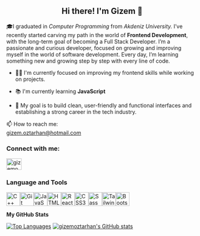 <h2 align="center">Hi there! I'm Gizem 👋</h2>
   
🎓I graduated in *Computer Programming* from *Akdeniz University.* 
I’ve recently started carving my path in the world of **Frontend Development**, with the long-term goal of becoming a Full Stack Developer.
I’m a passionate and curious developer, focused on growing and improving myself in the world of software development. 
Every day, I’m learning something new and growing step by step with every line of code.

* 👩‍💻 I'm currently focused on improving my frontend skills while working on projects.

* 📚 I'm currently learning **JavaScript**

* 🎯 My goal is to build clean, user-friendly and functional interfaces and establishing a strong career in the tech industry.


📫 How to reach me:<br>
 gizem.oztarhan@hotmail.com
<h3 align="left">Connect with me:</h3>
<p align="left">
<a href="https://instagram.com/gizemoztarhan" target="blank"><img align="center" src="https://raw.githubusercontent.com/rahuldkjain/github-profile-readme-generator/master/src/images/icons/Social/instagram.svg" alt="gizemoztarhan" height="30" width="40" /></a>
</p>

### Language and Tools

<p align="left">
<a href="https://docs.microsoft.com/en-us/cpp/?view=msvc-170" target="_blank" rel="noreferrer"><img src="https://raw.githubusercontent.com/danielcranney/readme-generator/main/public/icons/skills/cplusplus-colored.svg" width="36" height="36" alt="C++" /></a><a href="https://git-scm.com/" target="_blank" rel="noreferrer"><img src="https://raw.githubusercontent.com/danielcranney/readme-generator/main/public/icons/skills/git-colored.svg" width="36" height="36" alt="Git" /></a><a href="https://developer.mozilla.org/en-US/docs/Web/JavaScript" target="_blank" rel="noreferrer"><img src="https://raw.githubusercontent.com/danielcranney/readme-generator/main/public/icons/skills/javascript-colored.svg" width="36" height="36" alt="JavaScript" /></a><a href="https://developer.mozilla.org/en-US/docs/Glossary/HTML5" target="_blank" rel="noreferrer"><img src="https://raw.githubusercontent.com/danielcranney/readme-generator/main/public/icons/skills/html5-colored.svg" width="36" height="36" alt="HTML5" /></a><a href="https://reactjs.org/" target="_blank" rel="noreferrer"><img src="https://raw.githubusercontent.com/danielcranney/readme-generator/main/public/icons/skills/react-colored.svg" width="36" height="36" alt="React" /></a><a href="https://www.w3.org/TR/CSS/#css" target="_blank" rel="noreferrer"><img src="https://raw.githubusercontent.com/danielcranney/readme-generator/main/public/icons/skills/css3-colored.svg" width="36" height="36" alt="CSS3" /></a><a href="https://sass-lang.com/" target="_blank" rel="noreferrer"><img src="https://raw.githubusercontent.com/danielcranney/readme-generator/main/public/icons/skills/sass-colored.svg" width="36" height="36" alt="Sass" /></a><a href="https://tailwindcss.com/" target="_blank" rel="noreferrer"><img src="https://raw.githubusercontent.com/danielcranney/readme-generator/main/public/icons/skills/tailwindcss-colored.svg" width="36" height="36" alt="TailwindCSS" /></a><a href="https://getbootstrap.com/" target="_blank" rel="noreferrer"><img src="https://raw.githubusercontent.com/danielcranney/readme-generator/main/public/icons/skills/bootstrap-colored.svg" width="36" height="36" alt="Bootstrap" /></a>


<b>My GitHub Stats</b>

<a href="https://github.com/gizemoztarhan" align="left"><img src="https://github-readme-stats.vercel.app/api/top-langs/?username=gizemoztarhan&langs_count=10&title_color=64748b&text_color=0891b2&icon_color=f97316&bg_color=000000&hide_border=true&locale=en&custom_title=Top%20%Languages" alt="Top Languages" /></a>
<a href="http://www.github.com/gizemoztarhan"><img src="https://github-readme-stats.vercel.app/api?username=gizemoztarhan&show_icons=true&hide=&count_private=true&title_color=64748b&text_color=0891b2&icon_color=f97316&bg_color=000000&hide_border=true&show_icons=true" alt="gizemoztarhan's GitHub stats" /></a>












 
</p>
